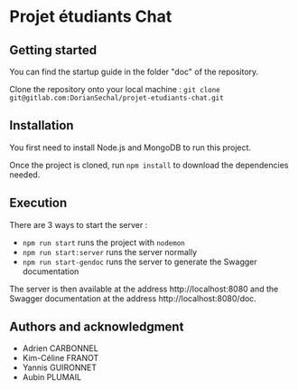 # Projet étudiants Chat



## Getting started

You can find the startup guide in the folder "doc" of the repository.

Clone the repository onto your local machine : 
`git clone git@gitlab.com:DorianSechal/projet-etudiants-chat.git`


## Installation

You first need to install Node.js and MongoDB to run this project.

Once the project is cloned, run `npm install` to download the dependencies needed.

## Execution

There are 3 ways to start the server : 
* `npm run start` runs the project with `nodemon`
* `npm run start:server` runs the server normally
* `npm run start-gendoc` runs the server to generate the Swagger documentation

The server is then available at the address http://localhost:8080 and the Swagger documentation at the address http://localhost:8080/doc.

## Authors and acknowledgment
* Adrien CARBONNEL
* Kim-Céline FRANOT
* Yannis GUIRONNET
* Aubin PLUMAIL

